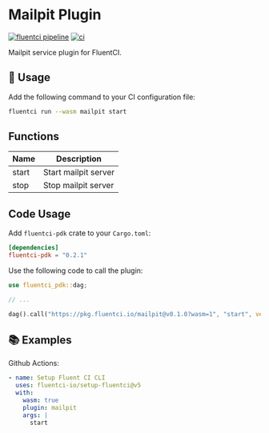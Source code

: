 # Mailpit Plugin

[![fluentci pipeline](https://shield.fluentci.io/x/mailpit)](https://pkg.fluentci.io/mailpit)
[![ci](https://github.com/fluentci-io/services/actions/workflows/mailpit.yml/badge.svg)](https://github.com/fluentci-io/services/actions/workflows/mailpit.yml)

Mailpit service plugin for FluentCI.

## 🚀 Usage

Add the following command to your CI configuration file:

```bash
fluentci run --wasm mailpit start
```

## Functions

| Name   | Description                                 |
| ------ | --------------------------------------------|
| start  | Start mailpit server                    |
| stop   | Stop mailpit server                     |

## Code Usage

Add `fluentci-pdk` crate to your `Cargo.toml`:

```toml
[dependencies]
fluentci-pdk = "0.2.1"
```

Use the following code to call the plugin:

```rust
use fluentci_pdk::dag;

// ...

dag().call("https://pkg.fluentci.io/mailpit@v0.1.0?wasm=1", "start", vec![])?;
```

## 📚 Examples

Github Actions:

```yaml
- name: Setup Fluent CI CLI
  uses: fluentci-io/setup-fluentci@v5
  with:
    wasm: true
    plugin: mailpit
    args: |
      start
```
